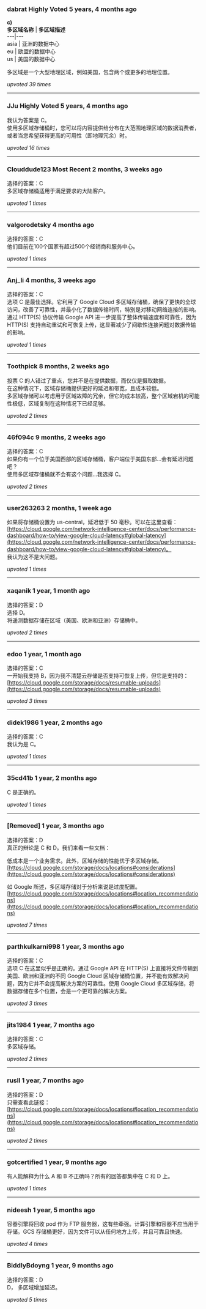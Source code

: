 ### dabrat Highly Voted 5 years, 4 months ago
**c)**  
**多区域名称** | **多区域描述**  
---|---    
asia | 亚洲的数据中心    
eu | 欧盟的数据中心    
us | 美国的数据中心  
  
多区域是一个大型地理区域，例如美国，包含两个或更多的地理位置。

*upvoted 39 times*

---

### JJu Highly Voted 5 years, 4 months ago    
我认为答案是 C。    
使用多区域存储桶时，您可以将内容提供给分布在大范围地理区域的数据消费者，或者当您希望获得更高的可用性（即地理冗余）时。

*upvoted 16 times*

---

### Clouddude123 Most Recent 2 months, 3 weeks ago    
选择的答案：C    
多区域存储桶适用于满足要求的大陆客户。

*upvoted 1 times*

---

### valgorodetsky 4 months ago    
选择的答案：C    
他们目前在100个国家有超过500个经销商和服务中心。

*upvoted 1 times*

---

### Anj_li 4 months, 3 weeks ago    
选择的答案：C    
选项 C 是最佳选择。它利用了 Google Cloud 多区域存储桶，确保了更快的全球访问，改善了可靠性，并最小化了数据传输时间，特别是对移动网络连接的影响。通过 HTTP(S) 协议传输 Google API 进一步提高了整体传输速度和可靠性，因为 HTTP(S) 支持自动重试和可恢复上传，这显著减少了间歇性连接问题对数据传输的影响。

*upvoted 1 times*

---

### Toothpick 8 months, 2 weeks ago    
投票 C 的人错过了重点，您并不是在提供数据，而仅仅是摄取数据。    
在这种情况下，区域存储桶提供更好的延迟和带宽，且成本较低。    
多区域存储可以考虑用于区域故障的冗余，但它的成本较高，整个区域宕机的可能性极低，区域复制在这种情况下已经足够。

*upvoted 2 times*

---

### 46f094c 9 months, 2 weeks ago    
选择的答案：C    
如果你有一个位于美国西部的区域存储桶，客户端位于美国东部...会有延迟问题吧？    
使用多区域存储桶就不会有这个问题...我选择 C。

*upvoted 2 times*

---

### user263263 2 months, 1 week ago    
如果将存储桶设置为 us-central，延迟低于 50 毫秒。可以在这里查看：  
[https://cloud.google.com/network-intelligence-center/docs/performance-dashboard/how-to/view-google-cloud-latency#global-latency](https://cloud.google.com/network-intelligence-center/docs/performance-dashboard/how-to/view-google-cloud-latency#global-latency)。    
我认为这不是大问题。

*upvoted 1 times*

---

### xaqanik 1 year, 1 month ago    
选择的答案：D    
选择 D。    
将遥测数据存储在区域（美国、欧洲和亚洲）存储桶中。

*upvoted 2 times*

---

### edoo 1 year, 1 month ago    
选择的答案：C    
一开始我支持 B，因为我不清楚云存储是否支持可恢复上传，但它是支持的：  
[https://cloud.google.com/storage/docs/resumable-uploads](https://cloud.google.com/storage/docs/resumable-uploads)

*upvoted 3 times*

---

### didek1986 1 year, 2 months ago    
选择的答案：C    
我认为是 C。

*upvoted 1 times*

---

### 35cd41b 1 year, 2 months ago    
C 是正确的。

*upvoted 1 times*

---

### [Removed] 1 year, 3 months ago    
选择的答案：D    
真正的辩论是 C 和 D。我们来看一些文档：
  
低成本是一个业务需求。此外，区域存储的性能优于多区域存储。  
[https://cloud.google.com/storage/docs/locations#considerations](https://cloud.google.com/storage/docs/locations#considerations)
  
如 Google 所述，多区域存储对于分析来说是过度配置。  
[https://cloud.google.com/storage/docs/locations#location_recommendations](https://cloud.google.com/storage/docs/locations#location_recommendations)

*upvoted 7 times*

---

### parthkulkarni998 1 year, 3 months ago    
选择的答案：C    
选项 C 在这里似乎是正确的。通过 Google API 在 HTTP(S) 上直接将文件传输到美国、欧洲和亚洲的不同 Google Cloud 区域存储桶位置，并不能有效解决问题，因为它并不会提高解决方案的可靠性。使用 Google Cloud 多区域存储，将数据存储在多个位置，会是一个更可靠的解决方案。

*upvoted 3 times*

---

### jits1984 1 year, 7 months ago    
选择的答案：C    
多区域存储。

*upvoted 2 times*

---

### rusll 1 year, 7 months ago    
选择的答案：D    
只需查看此链接：[https://cloud.google.com/storage/docs/locations#location_recommendations](https://cloud.google.com/storage/docs/locations#location_recommendations)

*upvoted 2 times*

---

### gotcertified 1 year, 9 months ago    
有人能解释为什么 A 和 B 不正确吗？所有的回答都集中在 C 和 D 上。

*upvoted 1 times*

---

### nideesh 1 year, 5 months ago    
容器引擎将回收 pod 作为 FTP 服务器，这有些牵强。计算引擎和容器不应当用于存储。GCS 存储桶更好，因为文件可以从任何地方上传，并且可靠且快速。

*upvoted 4 times*

---

### BiddlyBdoyng 1 year, 9 months ago    
选择的答案：D    
D， 多区域增加延迟。

*upvoted 5 times*
